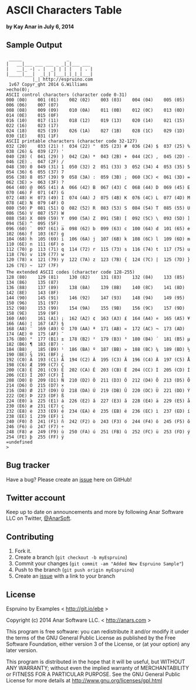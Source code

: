 # ASCII Characters Table

**by Kay Anar in July 6, 2014**

## Sample Output
````
 _____                 _
|   __|___ ___ ___ _ _|_|___ ___
|   __|_ -| . |  _| | | |   | . |
|_____|___|  _|_| |___|_|_|_|___|
          |_| http://espruino.com
 1v67 Copyr_ght 2014 G.Williams
>echo(0);
ASCII control characters (character code 0-31)
000 (00)    001 (01)    002 (02)    003 (03)    004 (04)    005 (05)    006 (06)    007 (07)
008 (08)    009 (09)    010 (0A)    011 (0B)    012 (0C)    013 (0D)    014 (0E)    015 (0F)
016 (10)    017 (11)    018 (12)    019 (13)    020 (14)    021 (15)    022 (16)    023 (17)
024 (18)    025 (19)    026 (1A)    027 (1B)    028 (1C)    029 (1D)    030 (1E)    031 (1F)
ASCII printable characters (character code 32-127)
032 (20)    033 (21) !  034 (22) "  035 (23) #  036 (24) $  037 (25) %  038 (26) &  039 (27) '
040 (28) (  041 (29) )  042 (2A) *  043 (2B) +  044 (2C) ,  045 (2D) -  046 (2E) .  047 (2F) /
048 (30) 0  049 (31) 1  050 (32) 2  051 (33) 3  052 (34) 4  053 (35) 5  054 (36) 6  055 (37) 7
056 (38) 8  057 (39) 9  058 (3A) :  059 (3B) ;  060 (3C) <  061 (3D) =  062 (3E) >  063 (3F) ?
064 (40) @  065 (41) A  066 (42) B  067 (43) C  068 (44) D  069 (45) E  070 (46) F  071 (47) G
072 (48) H  073 (49) I  074 (4A) J  075 (4B) K  076 (4C) L  077 (4D) M  078 (4E) N  079 (4F) O
080 (50) P  081 (51) Q  082 (52) R  083 (53) S  084 (54) T  085 (55) U  086 (56) V  087 (57) W
088 (58) X  089 (59) Y  090 (5A) Z  091 (5B) [  092 (5C) \  093 (5D) ]  094 (5E) ^  095 (5F) _
096 (60) `  097 (61) a  098 (62) b  099 (63) c  100 (64) d  101 (65) e  102 (66) f  103 (67) g
104 (68) h  105 (69) i  106 (6A) j  107 (6B) k  108 (6C) l  109 (6D) m  110 (6E) n  111 (6F) o
112 (70) p  113 (71) q  114 (72) r  115 (73) s  116 (74) t  117 (75) u  118 (76) v  119 (77) w
120 (78) x  121 (79) y  122 (7A) z  123 (7B) {  124 (7C) |  125 (7D) }  126 (7E) ~  127 (7F) 
The extended ASCII codes (character code 128-255)
128 (80)    129 (81)    130 (82)    131 (83)    132 (84)    133 (85)    134 (86)    135 (87)
136 (88)    137 (89)    138 (8A)    139 (8B)    140 (8C)    141 (8D)    142 (8E)    143 (8F)
144 (90)    145 (91)    146 (92)    147 (93)    148 (94)    149 (95)    150 (96)    151 (97)
152 (98)    153 (99)    154 (9A)    155 (9B)    156 (9C)    157 (9D)    158 (9E)    159 (9F)
160 (A0)    161 (A1) ¡  162 (A2) ¢  163 (A3) £  164 (A4) ¤  165 (A5) ¥  166 (A6) ¦  167 (A7) §
168 (A8) ¨  169 (A9) ©  170 (AA) ª  171 (AB) «  172 (AC) ¬  173 (AD)    174 (AE) ®  175 (AF) ¯
176 (B0) °  177 (B1) ±  178 (B2) ²  179 (B3) ³  180 (B4) ´  181 (B5) µ  182 (B6) ¶  183 (B7) ·
184 (B8) ¸  185 (B9) ¹  186 (BA) º  187 (BB) »  188 (BC) ¼  189 (BD) ½  190 (BE) ¾  191 (BF) ¿
192 (C0) À  193 (C1) Á  194 (C2) Â  195 (C3) Ã  196 (C4) Ä  197 (C5) Å  198 (C6) Æ  199 (C7) Ç
200 (C8) È  201 (C9) É  202 (CA) Ê  203 (CB) Ë  204 (CC) Ì  205 (CD) Í  206 (CE) Î  207 (CF) Ï
208 (D0) Ð  209 (D1) Ñ  210 (D2) Ò  211 (D3) Ó  212 (D4) Ô  213 (D5) Õ  214 (D6) Ö  215 (D7) ×
216 (D8) Ø  217 (D9) Ù  218 (DA) Ú  219 (DB) Û  220 (DC) Ü  221 (DD) Ý  222 (DE) Þ  223 (DF) ß
224 (E0) à  225 (E1) á  226 (E2) â  227 (E3) ã  228 (E4) ä  229 (E5) å  230 (E6) æ  231 (E7) ç
232 (E8) è  233 (E9) é  234 (EA) ê  235 (EB) ë  236 (EC) ì  237 (ED) í  238 (EE) î  239 (EF) ï
240 (F0) ð  241 (F1) ñ  242 (F2) ò  243 (F3) ó  244 (F4) ô  245 (F5) õ  246 (F6) ö  247 (F7) ÷
248 (F8) ø  249 (F9) ù  250 (FA) ú  251 (FB) û  252 (FC) ü  253 (FD) ý  254 (FE) þ  255 (FF) ÿ
=undefined
> 
````



## Bug tracker

Have a bug? Please create an [issue](https://github.com/anars/Espruino/issues) here on GitHub!

## Twitter account

Keep up to date on announcements and more by following Anar Software LLC on Twitter, [@AnarSoft](http://twitter.com/AnarSoft).

## Contributing

1. Fork it.
2. Create a branch (`git checkout -b myEspruino`)
3. Commit your changes (`git commit -am "Added New Espruino Sample"`)
4. Push to the branch (`git push origin myEspruino`)
5. Create an [issue](https://github.com/anars/Espruino/issues) with a link to your branch

## License

Espruino by Examples < http://git.io/ebe >

Copyright (c) 2014 Anar Software LLC. < http://anars.com >

This program is free software: you can redistribute it and/or modify it under the terms of the GNU General Public License as published by the Free Software Foundation, either version 3 of the License, or (at your option) any later version.

This program is distributed in the hope that it will be useful, but WITHOUT ANY WARRANTY; without even the implied warranty of MERCHANTABILITY or FITNESS FOR A PARTICULAR PURPOSE. See the GNU General Public License for more details at http://www.gnu.org/licenses/gpl.html


